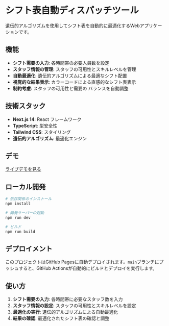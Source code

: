﻿# シフト表自動ディスパッチツール

遺伝的アルゴリズムを使用してシフト表を自動的に最適化するWebアプリケーションです。

##  機能

- **シフト需要の入力**: 各時間帯の必要人員数を設定
- **スタッフ情報の管理**: スタッフの可用性とスキルレベルを管理
- **自動最適化**: 遺伝的アルゴリズムによる最適なシフト配置
- **視覚的な結果表示**: カラーコードによる直感的なシフト表表示
- **制約考慮**: スタッフの可用性と需要の バランスを自動調整

##  技術スタック

- **Next.js 14**: React フレームワーク
- **TypeScript**: 型安全性
- **Tailwind CSS**: スタイリング
- **遺伝的アルゴリズム**: 最適化エンジン

##  デモ

[ライブデモを見る](https://[あなたのGitHubユーザー名].github.io/shift-management-app)

##  ローカル開発

```bash
# 依存関係のインストール
npm install

# 開発サーバーの起動
npm run dev

# ビルド
npm run build
```

##  デプロイメント

このプロジェクトはGitHub Pagesに自動デプロイされます。`main`ブランチにプッシュすると、GitHub Actionsが自動的にビルドとデプロイを実行します。

##  使い方

1. **シフト需要の入力**: 各時間帯に必要なスタッフ数を入力
2. **スタッフ情報の設定**: スタッフの可用性とスキルレベルを設定
3. **最適化の実行**: 遺伝的アルゴリズムによる自動最適化
4. **結果の確認**: 最適化されたシフト表の確認と調整
